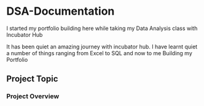 # DSA-Documentation

I started my portfolio building here while taking my Data Analysis class with Incubator Hub

It has been quiet an amazing journey with incubator hub. I have learnt quiet a number of things ranging from Excel to SQL and now to me Building my Portfolio

## Project Topic

### Project Overview
